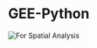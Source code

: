 # GEE-Python

![For Spatial Analysis](https://raw.githubusercontent.com/wanwanliang/GEE-Python/tree/master/files/map.PNG)

